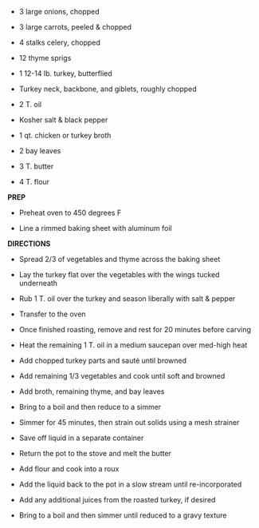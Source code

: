 -   3 large onions, chopped

-   3 large carrots, peeled & chopped

-   4 stalks celery, chopped

-   12 thyme sprigs

-   1 12-14 lb. turkey, butterflied

-   Turkey neck, backbone, and giblets, roughly chopped

-   2 T. oil

-   Kosher salt & black pepper

-   1 qt. chicken or turkey broth

-   2 bay leaves

-   3 T. butter

-   4 T. flour

**PREP**

-   Preheat oven to 450 degrees F

-   Line a rimmed baking sheet with aluminum foil

**DIRECTIONS**

-   Spread 2/3 of vegetables and thyme across the baking sheet

-   Lay the turkey flat over the vegetables with the wings tucked
    underneath

-   Rub 1 T. oil over the turkey and season liberally with salt & pepper

-   Transfer to the oven

-   Once finished roasting, remove and rest for 20 minutes before
    carving

-   Heat the remaining 1 T. oil in a medium saucepan over med-high heat

-   Add chopped turkey parts and sauté until browned

-   Add remaining 1/3 vegetables and cook until soft and browned

-   Add broth, remaining thyme, and bay leaves

-   Bring to a boil and then reduce to a simmer

-   Simmer for 45 minutes, then strain out solids using a mesh strainer

-   Save off liquid in a separate container

-   Return the pot to the stove and melt the butter

-   Add flour and cook into a roux

-   Add the liquid back to the pot in a slow stream until
    re-incorporated

-   Add any additional juices from the roasted turkey, if desired

-   Bring to a boil and then simmer until reduced to a gravy texture

